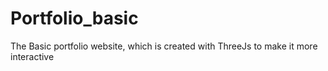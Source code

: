 # Portfolio_basic
The Basic portfolio website, which is created with ThreeJs to make it more interactive 
